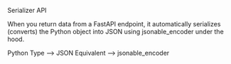Serializer API

When you return data from a FastAPI endpoint, 
it automatically serializes (converts) the Python object into JSON using jsonable_encoder under the hood.

Python Type  -->    JSON Equivalent   -->  jsonable_encoder

